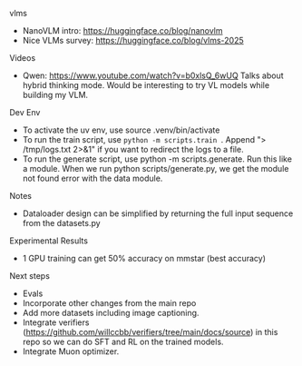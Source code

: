 vlms
- NanoVLM intro: https://huggingface.co/blog/nanovlm
- Nice VLMs survey: https://huggingface.co/blog/vlms-2025

Videos
- Qwen: https://www.youtube.com/watch?v=b0xlsQ_6wUQ
    Talks about hybrid thinking mode. Would be interesting to try VL models while building my VLM.

Dev Env
- To activate the uv env, use source .venv/bin/activate
- To run the train script, use `python -m scripts.train `. Append "> /tmp/logs.txt 2>&1" if you want to redirect the logs to a file.
- To run the generate script, use  python -m scripts.generate. Run this like a module.
When we run python scripts/generate.py, we get the module not found error with the data module.

Notes
- Dataloader design can be simplified by returning the full input sequence from the datasets.py


Experimental Results
- 1 GPU training can get 50% accuracy on mmstar (best accuracy)

Next steps
- Evals
- Incorporate other changes from the main repo
- Add more datasets including image captioning.
- Integrate verifiers (https://github.com/willccbb/verifiers/tree/main/docs/source) in this repo so we can do SFT and RL on the trained models.
- Integrate Muon optimizer.
